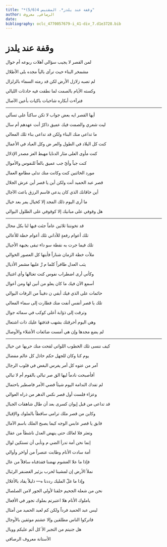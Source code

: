 ```yaml
---
title: "*وقفة عند يلدز*. المقتبس 4(5/6)"
author: الرصافي, معروف
date: 
bibliography: oclc_4770057679-i_41-div_7.d1e3728.bib
---
```




#  وقفة عند  يلدز 


 لمن القصر لا يجيب سؤالي   آهلات ربوعه أم خوال  

 مشمخر البناء حيث ترآى   بالياً مجده بلى الأطلال  

 لم تصبه زلازل الأرض لكن   قد رمته السماء بالزلزال  

 وكسته الأيام بالصمت لما   نطقت فيه حادثات الليالي  

 فترآءت أبكاره شاحبات   باكيات بأعين الآصال  
 * * * 
 أيها القصر ايه بعض جواب   لا تكن ساكتاً على تسآلي  

 ليت شعري والصمت فيك عميق   ذاكرٌ أنت عهدهم أم سال  

 ما تداعى منك البناء ولكن   قد تداعى بناء تلك المعالي  

 كنت كل البلاد في الطول والعر   ض وكل العباد في الأعمال  

 كنت مأوى العلى مثار الدنايا   مهبط العز مصدر الإذلال  

 كنت جباً وأيّ جب عميق   بالغاً للنفوس والأموال  

 مورد الخائنين كنت وكانت   منك تدلى مطامع العمال  

 قصر عبد الحميد أنت ولكن   أين يا قصر أين عرش الجلال  

 أين خاقانك الذي كان يدعى   قاسم الرزق باعث الآجال  

 ما أرى اليوم ذلك المجد إلا   كخيال يمر بعد خيال  

 هل وقوفي على مبانيك إلا   كوقوفي على الطلول البوالي  
 * * *  
 قد تخونتنا  ثلاثين  عاماً   جئت فيها لنا بكل محال  

 تلك أعوام رفعةٍ للأداني   تلك أعوام خطة للأعالي  

 تلك فيما جرت به نقطة  سو   داء  تبقى بجبهة الأجيال  

 ملأت خطة الزمان شناراً   فأبتها كل العصور الخوالي  

 يثب العدل طافراً كلما  م   رَّ  عليها مشمر الأذيال  

 وكأني أرى اضطراب نفوس   كنت تغتالها وأي اغتيال  

 أسمع الآن فيك ما كان يعلو   من أنين لها ومن أعوال  

 حائمات على الذي فيك  أبقي   ن  دفيناً من الرفات البوالي  
 
 تلك يا قصر أنفس أنفت منك   فطارت إلى سماء المعالي  

 وترقت إلى ذؤابة أعلى   كوكب في سمائه جوال  

 وهي اليوم أحرقتك بشهب   قذفتها عليك ذات اشتعال  

 لم يضع مجدها وإن هي أمست   ضائعات الأشلاء والأوصال  
 * * * 
 كيف ننسى تلك الخطوب اللواتي   لقحت منك حربها عن حيال  

 يوم كنا وكان للجهل حكم   خاذل كل عالم مفضال  

 آمر من عتوه كل أمر   يغرس البغض في قلوب الرجال  

 أفأصبحت نادماً ليها الق   صر تبالي بالقوم أم لا تبالي  

 لم تفدك الندامة اليوم شيئاً   قضي الأمر فاصطبر باحتمال  

 وعزاء فلست أول قصر   نكس الدهر من ذراه العوالي  

 قد تداعى من قبل إيوان كسرى   بعد أن طال شاهقات الجبال  
 
 وكاين من قصر ملك ترامى   ساقطاً بالملوك والإقبال  

 فابق يا قصر عابس الوجه كيما   يصبح الملك باسم الآمال  

 وتعثر فلا لعالك حتى   ينهض العدل ناشطاً من عقال  

 إنما نحن أمة تدرأ الضي   م وتأبى أن تستكين لوال  

 أمة سادت الأنام وطابت   عنصراً من أواخر وأوالي  

 فإذا ما علا الغشوم نهضنا   فقذفناه سافلاً من عال  

 نملأ الأرض إن لمشينا لحرب   بزئير الغضنفر الرئبال  

 وإذا ما غلّ المليك رددنا   ه— ذليلاً يقاد بالأغلال  

 نحن من شعلة الجحيم خلقنا   لأولي الجور لامن الصلصال  

 ياملوك الأنام هلا اعتبرتم   بملوك تجور في الأفعال  

 ليس عبد الحميد فرداً ولكن   كم لعبد الحميد من أمثال  

 فاتركوا الناس مطلقين وإلا   عشتم موثقين بالأوجال  

 هل جنيتم من التجبر  الأ   كل  أثم عليكم ووبال  
 
 الأستانة  معروف  الرصافي 
